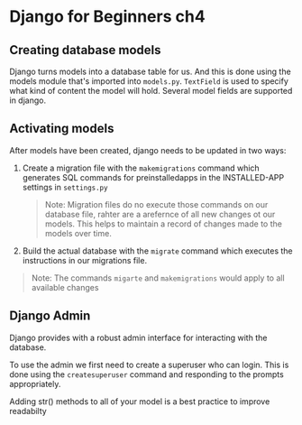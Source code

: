 # Django for Beginners ch4

## Creating database models

Django turns models into a database table for us. And this is done using the models module that's imported into `models.py`. `TextField` is used to specify what kind of content the model will hold. Several model fields are supported in django.

## Activating models

After models have been created, django needs to be updated in two ways:

1. Create a migration file with the `makemigrations` command which generates SQL commands for preinstalledapps in the INSTALLED-APP settings in `settings.py`
   > Note: Migration files do no execute those commands on our database file, rahter are a arefernce of all new changes ot our models. This helps to maintain a record of changes made to the models over time.
2. Build the actual database with the `migrate` command which executes the instructions in our migrations file.

> Note: The commands `migarte` and `makemigrations` would apply to all available changes

## Django Admin

Django provides with a robust admin interface for interacting with the database.

To use the admin we first need to create a superuser who can login. This is done using the `createsuperuser` command and responding to the prompts appropriately.

Adding str() methods to all of your model is a best practice to improve readabilty
